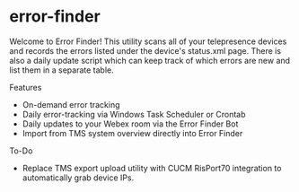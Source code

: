 # error-finder

Welcome to Error Finder! This utility scans all of your telepresence devices and records the errors listed under the device's status.xml page. There is also a daily update script which can keep track of which errors are new and list them in a separate table. 

Features

 - On-demand error tracking
 - Daily error-tracking via Windows Task Scheduler or Crontab
 - Daily updates to your Webex room via the Error Finder Bot
 - Import from TMS system overview directly into Error Finder
 
To-Do
 - Replace TMS export upload utility with CUCM RisPort70 integration to automatically grab device IPs.
